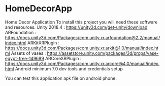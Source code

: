 # HomeDecorApp
Home Decor Application
To install this project you will need these software and resources.
Unity 2018.4 : https://unity3d.com/get-unity/download
ARFoundation : https://docs.unity3d.com/Packages/com.unity.xr.arfoundation@2.2/manual/index.html
ARKitXRPlugin : https://docs.unity3d.com/Packages/com.unity.xr.arkit@1.0/manual/index.html
Assets of vases : https://assetstore.unity.com/packages/3d/props/vase-egypt-free-149689
ARCoreXRPlugin : https://docs.unity3d.com/Packages/com.unity.xr.arcore@4.0/manual/index.html
Android minimum 7.0 dev tools and credentials setup

You can test this application apk file on android phone.

